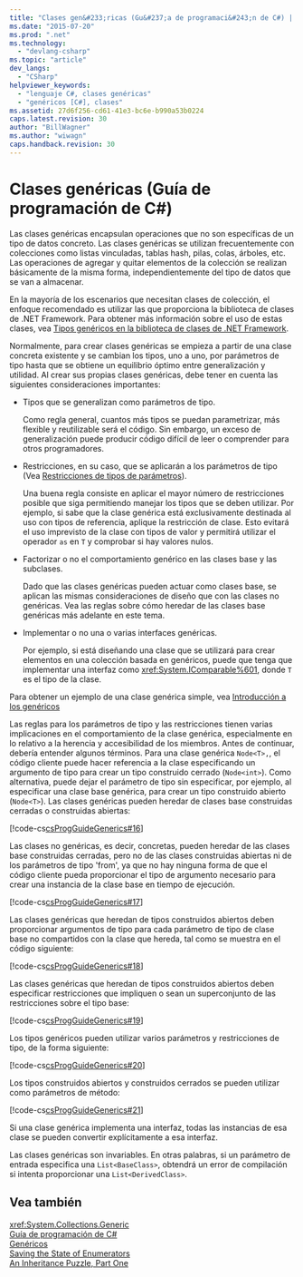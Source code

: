 ```yaml
---
title: "Clases gen&#233;ricas (Gu&#237;a de programaci&#243;n de C#) | Microsoft Docs"
ms.date: "2015-07-20"
ms.prod: ".net"
ms.technology: 
  - "devlang-csharp"
ms.topic: "article"
dev_langs: 
  - "CSharp"
helpviewer_keywords: 
  - "lenguaje C#, clases genéricas"
  - "genéricos [C#], clases"
ms.assetid: 27d6f256-cd61-41e3-bc6e-b990a53b0224
caps.latest.revision: 30
author: "BillWagner"
ms.author: "wiwagn"
caps.handback.revision: 30
---
```

# Clases gen&#233;ricas (Gu&#237;a de programaci&#243;n de C#)
Las clases genéricas encapsulan operaciones que no son específicas de un tipo de datos concreto.  Las clases genéricas se utilizan frecuentemente con colecciones como listas vinculadas, tablas hash, pilas, colas, árboles, etc.  Las operaciones de agregar y quitar elementos de la colección se realizan básicamente de la misma forma, independientemente del tipo de datos que se van a almacenar.  
  
 En la mayoría de los escenarios que necesitan clases de colección, el enfoque recomendado es utilizar las que proporciona la biblioteca de clases de .NET Framework.  Para obtener más información sobre el uso de estas clases, vea [Tipos genéricos en la biblioteca de clases de .NET Framework](../../../csharp/programming-guide/generics/generics-in-the-net-framework-class-library.md).  
  
 Normalmente, para crear clases genéricas se empieza a partir de una clase concreta existente y se cambian los tipos, uno a uno, por parámetros de tipo hasta que se obtiene un equilibrio óptimo entre generalización y utilidad.  Al crear sus propias clases genéricas, debe tener en cuenta las siguientes consideraciones importantes:  
  
-   Tipos que se generalizan como parámetros de tipo.  
  
     Como regla general, cuantos más tipos se puedan parametrizar, más flexible y reutilizable será el código.  Sin embargo, un exceso de generalización puede producir código difícil de leer o comprender para otros programadores.  
  
-   Restricciones, en su caso, que se aplicarán a los parámetros de tipo \(Vea [Restricciones de tipos de parámetros](../../../csharp/programming-guide/generics/constraints-on-type-parameters.md)\).  
  
     Una buena regla consiste en aplicar el mayor número de restricciones posible que siga permitiendo manejar los tipos que se deben utilizar.  Por ejemplo, si sabe que la clase genérica está exclusivamente destinada al uso con tipos de referencia, aplique la restricción de clase.  Esto evitará el uso imprevisto de la clase con tipos de valor y permitirá utilizar el operador `as` en `T` y comprobar si hay valores nulos.  
  
-   Factorizar o no el comportamiento genérico en las clases base y las subclases.  
  
     Dado que las clases genéricas pueden actuar como clases base, se aplican las mismas consideraciones de diseño que con las clases no genéricas.  Vea las reglas sobre cómo heredar de las clases base genéricas más adelante en este tema.  
  
-   Implementar o no una o varias interfaces genéricas.  
  
     Por ejemplo, si está diseñando una clase que se utilizará para crear elementos en una colección basada en genéricos, puede que tenga que implementar una interfaz como <xref:System.IComparable%601>, donde `T` es el tipo de la clase.  
  
 Para obtener un ejemplo de una clase genérica simple, vea [Introducción a los genéricos](../../../csharp/programming-guide/generics/introduction-to-generics.md)  
  
 Las reglas para los parámetros de tipo y las restricciones tienen varias implicaciones en el comportamiento de la clase genérica, especialmente en lo relativo a la herencia y accesibilidad de los miembros.  Antes de continuar, debería entender algunos términos.  Para una clase genérica `Node<T>,`, el código cliente puede hacer referencia a la clase especificando un argumento de tipo para crear un tipo construido cerrado \(`Node<int>`\).  Como alternativa, puede dejar el parámetro de tipo sin especificar, por ejemplo, al especificar una clase base genérica, para crear un tipo construido abierto \(`Node<T>`\).  Las clases genéricas pueden heredar de clases base construidas cerradas o construidas abiertas:  
  
 [!code-cs[csProgGuideGenerics#16](../../../csharp/programming-guide/generics/codesnippet/csharp/generic-classes_1.cs)]  
  
 Las clases no genéricas, es decir, concretas, pueden heredar de las clases base construidas cerradas, pero no de las clases construidas abiertas ni de los parámetros de tipo 'from', ya que no hay ninguna forma de que el código cliente pueda proporcionar el tipo de argumento necesario para crear una instancia de la clase base en tiempo de ejecución.  
  
 [!code-cs[csProgGuideGenerics#17](../../../csharp/programming-guide/generics/codesnippet/csharp/generic-classes_2.cs)]  
  
 Las clases genéricas que heredan de tipos construidos abiertos deben proporcionar argumentos de tipo para cada parámetro de tipo de clase base no compartidos con la clase que hereda, tal como se muestra en el código siguiente:  
  
 [!code-cs[csProgGuideGenerics#18](../../../csharp/programming-guide/generics/codesnippet/csharp/generic-classes_3.cs)]  
  
 Las clases genéricas que heredan de tipos construidos abiertos deben especificar restricciones que impliquen o sean un superconjunto de las restricciones sobre el tipo base:  
  
 [!code-cs[csProgGuideGenerics#19](../../../csharp/programming-guide/generics/codesnippet/csharp/generic-classes_4.cs)]  
  
 Los tipos genéricos pueden utilizar varios parámetros y restricciones de tipo, de la forma siguiente:  
  
 [!code-cs[csProgGuideGenerics#20](../../../csharp/programming-guide/generics/codesnippet/csharp/generic-classes_5.cs)]  
  
 Los tipos construidos abiertos y construidos cerrados se pueden utilizar como parámetros de método:  
  
 [!code-cs[csProgGuideGenerics#21](../../../csharp/programming-guide/generics/codesnippet/csharp/generic-classes_6.cs)]  
  
 Si una clase genérica implementa una interfaz, todas las instancias de esa clase se pueden convertir explícitamente a esa interfaz.  
  
 Las clases genéricas son invariables.  En otras palabras, si un parámetro de entrada especifica una `List<BaseClass>`, obtendrá un error de compilación si intenta proporcionar una `List<DerivedClass>`.  
  
## Vea también  
 <xref:System.Collections.Generic>   
 [Guía de programación de C\#](../../../csharp/programming-guide/index.md)   
 [Genéricos](../../../csharp/programming-guide/generics/index.md)   
 [Saving the State of Enumerators](http://go.microsoft.com/fwlink/?LinkId=112390)   
 [An Inheritance Puzzle, Part One](http://go.microsoft.com/fwlink/?LinkId=112380)